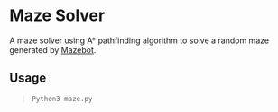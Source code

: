 # Maze Solver

A maze solver using A* pathfinding algorithm to solve a random maze generated by [Mazebot](https://github.com/noops-challenge/mazebot).

## Usage

> `Python3 maze.py`